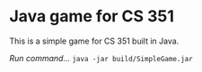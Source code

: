 # Java game for CS 351

This is a simple game for CS 351 built in Java. 

*Run command...*
`java -jar build/SimpleGame.jar`